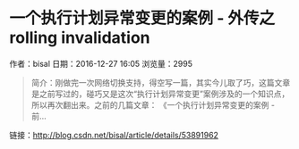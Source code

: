 # 一个执行计划异常变更的案例 - 外传之rolling invalidation
作者：bisal
日期：2016-12-27 16:05
浏览量：2995
> 简介：刚做完一次网络切换支持，得空写一篇，其实今儿取了巧，这篇文章是之前写过的，碰巧又是这次“执行计划异常变更”案例涉及的一个知识点，所以再次翻出来。之前的几篇文章： 
《一个执行计划异常变更的案例 - 前...

 链接：http://blog.csdn.net/bisal/article/details/53891962
